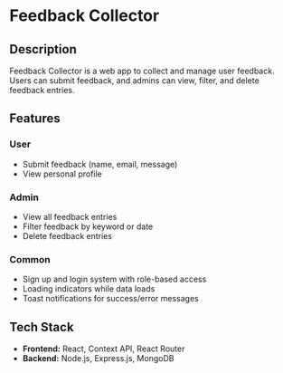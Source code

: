 # Feedback Collector

## Description
Feedback Collector is a web app to collect and manage user feedback. Users can submit feedback, and admins can view, filter, and delete feedback entries.

## Features

### User
- Submit feedback (name, email, message)
- View personal profile

### Admin
- View all feedback entries
- Filter feedback by keyword or date
- Delete feedback entries

### Common
- Sign up and login system with role-based access
- Loading indicators while data loads
- Toast notifications for success/error messages

## Tech Stack
- **Frontend:** React, Context API, React Router
- **Backend:** Node.js, Express.js, MongoDB
